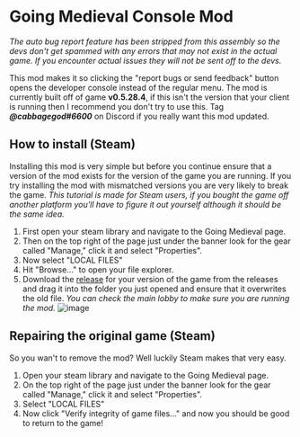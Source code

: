 # Going Medieval Console Mod
*The auto bug report feature has been stripped from this assembly so the devs don't get spammed with any errors that may not exist in the actual game. If you encounter actual issues they will not be sent off to the devs.*

This mod makes it so clicking the "report bugs or send feedback" button opens the developer console instead of the regular menu.
The mod is currently built off of game **v0.5.28.4**, if this isn't the version that your client is running then I recommend you don't try to use this. Tag ***@cabbagegod#6600*** on Discord if you really want this mod updated.

## How to install (Steam)

Installing this mod is very simple but before you continue ensure that a version of the mod exists for the version of the game you are running. If you try installing the mod with mismatched versions you are very likely to break the game. *This tutorial is made for Steam users, if you bought the game off another platform you'll have to figure it out yourself although it should be the same idea.*
1. First open your steam library and navigate to the Going Medieval page.
2. Then on the top right of the page just under the banner look for the gear called "Manage," click it and select "Properties".
3. Now select "LOCAL FILES"
4. Hit "Browse..." to open your file explorer. 
5. Download the [release](https://github.com/cabbagegod/going-medieval-devconsole-mod/releases) for your version of the game from the releases and drag it into the folder you just opened and ensure that it overwrites the old file.
*You can check the main lobby to make sure you are running the mod.*
![image](https://user-images.githubusercontent.com/62683395/120890244-52069f80-c5cf-11eb-993f-0f51967cf9d2.png)

## Repairing the original game (Steam)

So you wan't to remove the mod? Well luckily Steam makes that very easy. 
1. Open your steam library and navigate to the Going Medieval page.
2. On the top right of the page just under the banner look for the gear called "Manage," click it and select "Properties".
3. Select "LOCAL FILES"
4. Now click "Verify integrity of game files..." and now you should be good to return to the game!
